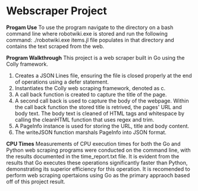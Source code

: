 # Webscraper Project
**Progam Use**
To use the program navigate to the directory on a bash command line where robotwiki.exe is stored and run the following command:
./robotwiki.exe
items.jl file populates in that directory and contains the text scraped from the web.

**Program Walkthrough**
This project is a web scraper built in Go using the Colly framework.

1. Creates a JSON Lines file, ensuring the file is closed properly at the end of operations using a defer statement.
2. Instantiates the Colly web scraping framework, denoted as c. 
3. A call back function is created to capture the title of the page.
4. A second call back is used to capture the body of the webpage. Within the call back function the stored title is retrived, the pages' URL and body text. The body text is cleaned of HTML tags and whitespace by calling the cleanHTML function that uses regex and trim.
5. A PageInfo instance is used for storing the URL, title and body content.
6. The writeJSON function marshals PageInfo into JSON format.

**CPU Times**
Measurements of CPU execution times for both the Go and Python web scraping programs were conducted on the command line, with the results documented in the time_report.txt file. It is evident from the results that Go executes these operations significantly faster than Python, demonstrating its superior efficiency for this operation. It is recomended to perform web scraping opertaions using Go as the primary appraoch based off of this project result.
